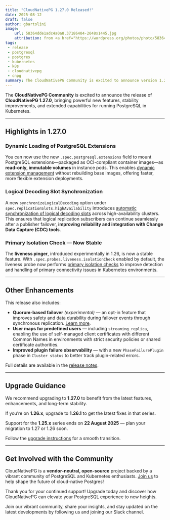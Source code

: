 ```yaml
---
title: "CloudNativePG 1.27.0 Released!"
date: 2025-08-12
draft: false
author: gbartolini
image:
    url: 58364dde1adc4a0a8.37186404-2048x1445.jpg
    attribution: from <a href="https://wordpress.org/photos/photo/58364dde1a/">Saurabh</a>
tags:
 - release
 - postgresql
 - postgres
 - kubernetes
 - k8s
 - cloudnativepg
 - cnpg
summary: The CloudNativePG community is excited to announce version 1.27.0, featuring powerful new capabilities for PostgreSQL on Kubernetes.
---
```


The **CloudNativePG Community** is excited to announce the release of
**CloudNativePG 1.27.0**, bringing powerful new features, stability
improvements, and extended capabilities for running PostgreSQL in Kubernetes.

---

## Highlights in 1.27.0

### Dynamic Loading of PostgreSQL Extensions

You can now use the new `.spec.postgresql.extensions` field to mount PostgreSQL
extensions—packaged as OCI-compliant container images—as **read-only, immutable
volumes** in instance pods.
This enables [dynamic extension management](/documentation/1.27/imagevolume_extensions/)
without rebuilding base images, offering faster, more flexible extension
deployments.

### Logical Decoding Slot Synchronization

A new `synchronizeLogicalDecoding` option under
`spec.replicationSlots.highAvailability` introduces
[automatic synchronization of logical decoding slots](/documentation/1.27/replication/#logical-decoding-slot-synchronization)
across high-availability clusters. This ensures that logical replication
subscribers can continue seamlessly after a publisher failover, **improving
reliability and integration with Change Data Capture (CDC) tools**.

### Primary Isolation Check — Now Stable

The **liveness pinger**, introduced experimentally in 1.26, is now a stable
feature.  With `.spec.probes.liveness.isolationCheck` enabled by default, the
liveness probe now performs
[primary isolation checks](/documentation/1.27/instance_manager/#primary-isolation)
to improve detection and handling of primary connectivity issues in Kubernetes
environments.

---

## Other Enhancements

This release also includes:

- **Quorum-based failover** *(experimental)* — an opt-in feature that improves
  safety and data durability during failover events through synchronous replication.
  [Learn more](/documentation/1.27/failover/#failover-quorum-quorum-based-failover).
- **User maps for predefined users** — including `streaming_replica`, enabling
  the use of self-managed client certificates with different Common Names in
  environments with strict security policies or shared certificate authorities.
- **Improved plugin failure observability** — with a new `PhaseFailurePlugin`
  phase in `Cluster status` to better track plugin-related errors.

Full details are available in the
[release notes](https://cloudnative-pg.io/documentation/1.27/release_notes/v1.27/).

---

## Upgrade Guidance

We recommend upgrading to **1.27.0** to benefit from the latest features,
enhancements, and long-term stability.

If you’re on **1.26.x**, upgrade to **1.26.1** to get the latest fixes in that series.

Support for the **1.25.x** series ends on **22 August 2025** — plan your
migration to 1.27 or 1.26 soon.

Follow the [upgrade instructions](https://cloudnative-pg.io/documentation/1.27/installation_upgrade/#upgrades)
for a smooth transition.

---

## Get Involved with the Community

CloudNativePG is a **vendor-neutral, open-source** project backed by a vibrant
community of PostgreSQL and Kubernetes enthusiasts.
[Join us](https://github.com/cloudnative-pg/cloudnative-pg?tab=readme-ov-file#communications)
to help shape the future of cloud-native Postgres!

Thank you for your continued support! Upgrade today and discover how
CloudNativePG can elevate your PostgreSQL experience to new heights.

Join our vibrant community, share your insights, and stay updated on the latest
developments by following us and joining our Slack channel.
